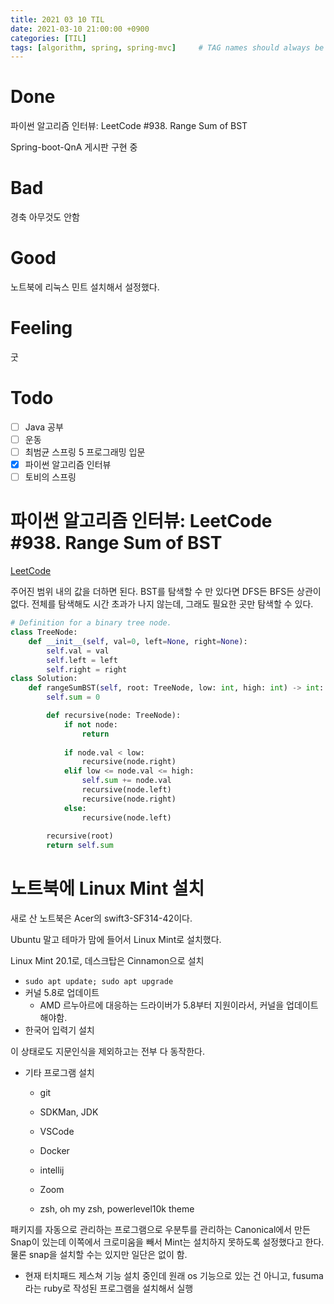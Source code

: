 ```yaml
---
title: 2021 03 10 TIL
date: 2021-03-10 21:00:00 +0900
categories: [TIL]
tags: [algorithm, spring, spring-mvc]     # TAG names should always be lowercase
---
```


# Done

파이썬 알고리즘 인터뷰: LeetCode #938. Range Sum of BST

Spring-boot-QnA 게시판 구현 중

# Bad

경축 아무것도 안함

# Good

노트북에 리눅스 민트 설치해서 설정했다. 

# Feeling

굿

# Todo

- [ ] Java 공부
- [ ] 운동
- [ ] 최범균 스프링 5 프로그래밍 입문
- [x] 파이썬 알고리즘 인터뷰
- [ ] 토비의 스프링

# 파이썬 알고리즘 인터뷰: LeetCode #938. Range Sum of BST

[LeetCode](https://leetcode.com/problems/range-sum-of-bst/)

주어진 범위 내의 값을 더하면 된다. BST를 탐색할 수 만 있다면 DFS든 BFS든 상관이 없다. 전체를 탐색해도 시간 초과가 나지 않는데, 그래도 필요한 곳만 탐색할 수 있다.

```python
# Definition for a binary tree node.
class TreeNode:
    def __init__(self, val=0, left=None, right=None):
        self.val = val
        self.left = left
        self.right = right
class Solution:
    def rangeSumBST(self, root: TreeNode, low: int, high: int) -> int:
        self.sum = 0

        def recursive(node: TreeNode):
            if not node:
                return
            
            if node.val < low:
                recursive(node.right)
            elif low <= node.val <= high:
                self.sum += node.val
                recursive(node.left)
                recursive(node.right)
            else:
                recursive(node.left)
            
        recursive(root)
        return self.sum

```

# 노트북에 Linux Mint 설치

새로 산 노트북은 Acer의 swift3-SF314-42이다.

Ubuntu 말고 테마가 맘에 들어서 Linux Mint로 설치했다.

Linux Mint 20.1로, 데스크탑은 Cinnamon으로 설치

- `sudo apt update; sudo apt upgrade`
- 커널 5.8로 업데이트
  - AMD 르누아르에 대응하는 드라이버가 5.8부터 지원이라서, 커널을 업데이트 해야함.
- 한국어 입력기 설치

이 상태로도 지문인식을 제외하고는 전부 다 동작한다.

- 기타 프로그램 설치
  - git
  - SDKMan, JDK
  - VSCode
  - Docker

  - intellij
  - Zoom

  - zsh, oh my zsh, powerlevel10k theme

패키지를 자동으로 관리하는 프로그램으로 우분투를 관리하는 Canonical에서 만든 Snap이 있는데 이쪽에서 크로미움을 빼서 Mint는 설치하지 못하도록 설정했다고 한다. 물론 snap을 설치할 수는 있지만 일단은 없이 함.

- 현재 터치패드 제스쳐 기능 설치 중인데 원래 os 기능으로 있는 건 아니고, fusuma 라는 ruby로 작성된 프로그램을 설치해서 실행

